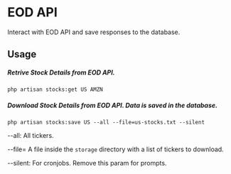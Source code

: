 # EOD API

Interact with EOD API and save responses to the database.

## Usage
#####  Retrive Stock Details from EOD API.
`php artisan stocks:get US AMZN`

##### Download Stock Details from EOD API. Data is saved in the database.
`php artisan stocks:save US --all --file=us-stocks.txt --silent`

--all: All tickers.

--file= A file inside the `storage` directory with a list of tickers to download.

--silent: For cronjobs. Remove this param for prompts.
 